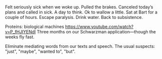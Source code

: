 Felt seriously sick when we woke up. Pulled the brakes. Canceled today’s plans and called in sick. A day to think. Ok to wallow a little. Sat at Bart for a couple of hours. Escape paralysis. Drink water. Back to subsistence.

Proteins: biological machines
https://www.youtube.com/watch?v=P_fHJIYENdI
Three months on our Schwarzman application—though the weeks fly fast.

Eliminate mediating words from our texts and speech. The usual suspects: "just", "maybe", "wanted to", "but".
